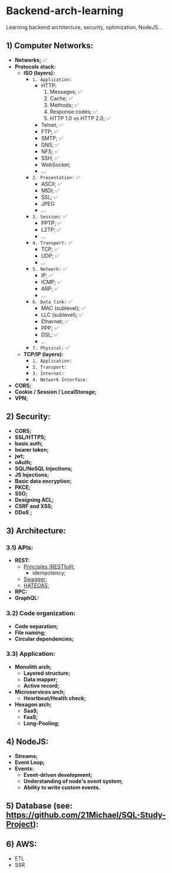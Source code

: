 # Backend-arch-learning
Learning backend architecture, security, optimization, NodeJS... 

## 1) Computer Networks:
  - **Networks;**  ✅
  - **Protocols stack:**
    - **ISO (layers):**
      - `1. Application:`
          - HTTP:
            1. Messages; ✅
            2. Cache; ✅
            3. Methods; ✅
            4. Response codes; ✅
            5. HTTP 1.0 vs HTTP 2.0; ✅
          - Telnet; ✅
          - FTP; ✅
          - SMTP; ✅
          - DNS; ✅
          - NFS; ✅
          - SSH; ✅
          - WebSocket;
          - ...
      - `2. Presentation:` ✅
          - ASCII; ✅
          - MIDI; ✅
          - SSL; ✅
          - JPEG
          - ...
      - `3. Session:` ✅
          - PPTP; ✅
          - L2TP; ✅
          - ...
      - `4. Transport:` ✅
          - TCP; ✅
          - UDP; ✅
          - ...
      - `5. Network:` ✅
          - IP; ✅
          - ICMP; ✅
          - ARP; ✅
          - ...
      - `6. Data link:`  ✅
          - MAC (sublevel);  ✅
          - LLC (sublevel);  ✅
          - Ethernet;  ✅
          - PPP;  ✅
          - DSL;  ✅
          - ...
      - `7. Physical:` ✅
    - **TCP/IP (layers):**  
      - `1. Application:`
      - `2. Transport:`
      - `3. Internet:`
      - `4. Network Interface:`
  - **CORS;**
  - **Cookie / Session / LocalStorage;**
  - **VPN;**

## 2) Security:
  - **CORS;**
  - **SSL/HTTPS;**
  - **basic auth;**
  - **bearer token;**
  - **jwt;**
  - **oAuth;**
  - **SQL/NoSQL Injections;**
  - **JS Injections;**
  - **Basic data encryption;**
  - **PKCE;**
  - **SSO;**
  - **Designing ACL;**
  - **CSRF and XSS;**
  - **DDoS ;**

## 3) Architecture:
### 3.1) APIs:
  - **REST:**
    - <ins>Principles (RESTfull):</ins>
      - idempotency;
    - <ins>Swagger;</ins>
    - <ins>HATEOAS;</ins>
  - **RPC:**
  - **GraphQL:**
### 3.2) Code organization:
  - **Code separation;**
  - **File naming;**
  - **Circular dependencies;**
### 3.3) Application:
  - **Monolith arch;**
    - **Layered structure;**
    - **Data mapper;**
    - **Active record;**
  - **Microservices arch;**
    - **Heartbeat/Health check;**
  - **Hexagon arch;**
    - **SaaS;**
    - **FaaS;**
    - **Long-Pooling;**

## 4) NodeJS:
  - **Streams;**
  - **Event Loop;**
  - **Events:**
    - **Event-driven development;**
    - **Understanding of node's event system;**
    - **Ability to write custom events.**

## 5) Database (see: https://github.com/21Michael/SQL-Study-Project):

## 6) AWS:

- ETL
- SSR